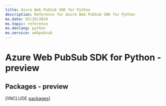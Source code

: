 ```yaml
---
title: Azure Web PubSub SDK for Python
description: Reference for Azure Web PubSub SDK for Python
ms.date: 03/29/2024
ms.topic: reference
ms.devlang: python
ms.service: webpubsub
---
```

# Azure Web PubSub SDK for Python - preview
## Packages - preview
[!INCLUDE [packages](web-pubsub-index.md)]